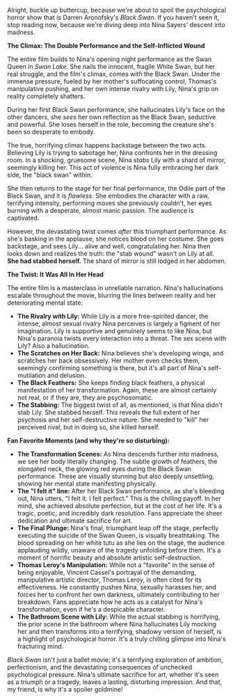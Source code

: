 Alright, buckle up buttercup, because we're about to spoil the psychological horror show that is Darren Aronofsky's *Black Swan*. If you haven't seen it, stop reading now, because we're diving deep into Nina Sayers' descent into madness.

**The Climax: The Double Performance and the Self-Inflicted Wound**

The entire film builds to Nina's opening night performance as the Swan Queen in *Swan Lake*. She nails the innocent, fragile White Swan, but her real struggle, and the film's climax, comes with the Black Swan. Under the immense pressure, fueled by her mother's suffocating control, Thomas's manipulative pushing, and her own intense rivalry with Lily, Nina's grip on reality completely shatters.

During her first Black Swan performance, she hallucinates Lily's face on the other dancers, she *sees* her own reflection as the Black Swan, seductive and powerful. She loses herself in the role, becoming the creature she's been so desperate to embody.

The true, horrifying climax happens backstage between the two acts. Believing Lily is trying to sabotage her, Nina confronts her in the dressing room. In a shocking, gruesome scene, Nina *stabs* Lily with a shard of mirror, seemingly killing her. This act of violence is Nina fully embracing her dark side, the "black swan" within.

She then returns to the stage for her final performance, the Odile part of the Black Swan, and it is *flawless*. She embodies the character with a raw, terrifying intensity, performing moves she previously couldn't, her eyes burning with a desperate, almost manic passion. The audience is captivated.

However, the devastating twist comes *after* this triumphant performance. As she's basking in the applause, she notices blood on her costume. She goes backstage, and sees Lily... alive and well, congratulating her. Nina then looks down and realizes the truth: the "stab wound" wasn't on Lily at all. **She had stabbed herself.** The shard of mirror is still lodged in her abdomen.

**The Twist: It Was All In Her Head**

The entire film is a masterclass in unreliable narration. Nina's hallucinations escalate throughout the movie, blurring the lines between reality and her deteriorating mental state.

* **The Rivalry with Lily:** While Lily is a more free-spirited dancer, the intense, almost sexual rivalry Nina perceives is largely a figment of her imagination. Lily is supportive and genuinely seems to like Nina, but Nina's paranoia twists every interaction into a threat. The sex scene with Lily? Also a hallucination.
* **The Scratches on Her Back:** Nina believes she's developing wings, and scratches her back obsessively. Her mother even checks them, seemingly confirming something is there, but it's all part of Nina's self-mutilation and delusion.
* **The Black Feathers:** She keeps finding black feathers, a physical manifestation of her transformation. Again, these are almost certainly not real, or if they are, they are psychosomatic.
* **The Stabbing:** The biggest twist of all, as mentioned, is that Nina didn't stab Lily. She stabbed herself. This reveals the full extent of her psychosis and her self-destructive nature. She needed to "kill" her perceived rival, but in doing so, she killed herself.

**Fan Favorite Moments (and why they're so disturbing):**

* **The Transformation Scenes:** As Nina descends further into madness, we see her body literally changing. The subtle growth of feathers, the elongated neck, the glowing red eyes during the Black Swan performance. These are visually stunning but also deeply unsettling, showing her mental state manifesting physically.
* **The "I felt it" line:** After her Black Swan performance, as she's bleeding out, Nina utters, "I felt it. I felt perfect." This is the chilling payoff. In her mind, she achieved absolute perfection, but at the cost of her life. It's a tragic, poetic, and incredibly dark resolution. Fans appreciate the sheer dedication and ultimate sacrifice for art.
* **The Final Plunge:** Nina's final, triumphant leap off the stage, perfectly executing the suicide of the Swan Queen, is visually breathtaking. The blood spreading on her white tutu as she lies on the stage, the audience applauding wildly, unaware of the tragedy unfolding before them. It's a moment of horrific beauty and absolute artistic self-destruction.
* **Thomas Leroy's Manipulation:** While not a "favorite" in the sense of being enjoyable, Vincent Cassel's portrayal of the demanding, manipulative artistic director, Thomas Leroy, is often cited for its effectiveness. He constantly pushes Nina, sexually harasses her, and forces her to confront her own darkness, ultimately contributing to her breakdown. Fans appreciate how he acts as a catalyst for Nina's transformation, even if he's a despicable character.
* **The Bathroom Scene with Lily:** While the actual stabbing is horrifying, the prior scene in the bathroom where Nina hallucinates Lily mocking her and then transforms into a terrifying, shadowy version of herself, is a highlight of psychological horror. It's a truly chilling glimpse into Nina's fracturing mind.

*Black Swan* isn't just a ballet movie; it's a terrifying exploration of ambition, perfectionism, and the devastating consequences of unchecked psychological pressure. Nina's ultimate sacrifice for art, whether it's seen as a triumph or a tragedy, leaves a lasting, disturbing impression. And that, my friend, is why it's a spoiler goldmine!